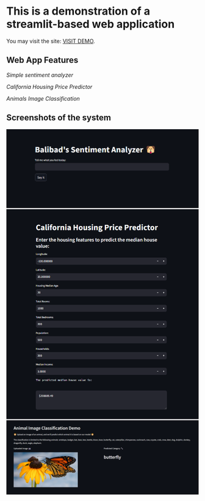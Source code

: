 # This is a demonstration of a streamlit-based web application
You may visit the site: [VISIT DEMO](https://mlportfolio.streamlit.app/).

## Web App Features

_Simple sentiment analyzer_

_California Housing Price Predictor_

_Animals Image Classification_

## Screenshots of the system

![Basic Sentiment Analyzer](sentiment_analyzer.png)
![California House Price Predictor](housing_price_predictor.png)
![Animal Image Classification](animal_classification.png)

